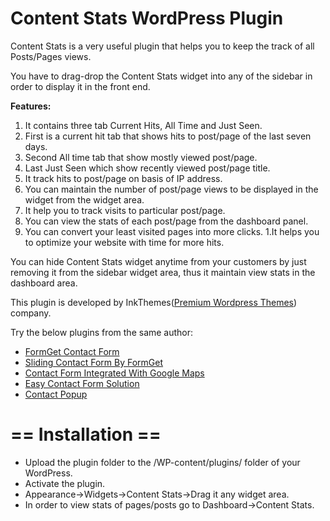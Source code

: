 # Content Stats WordPress Plugin
Content Stats is a very useful plugin that helps you to keep the track of all Posts/Pages views.

You have to drag-drop the Content Stats widget into any of the sidebar in order to display it in the front end.

**Features:** 

1. It contains three tab Current Hits, All Time and Just Seen.
1. First is a current hit tab that shows hits to post/page of the last seven days.
1. Second All time tab that show mostly viewed post/page.
1. Last Just Seen which show recently viewed post/page title.
1. It track hits to post/page on basis of IP address.
1. You can maintain the number of post/page views to be displayed in the widget from the widget area.
1. It help you to track visits to particular post/page.
1. You can view the stats of each post/page from the dashboard panel. 
1. You can convert your least visited pages into more clicks.
1.It helps you to optimize your website with time for more hits.

You can hide Content Stats widget anytime from your customers by just removing it from the sidebar widget area, thus it maintain view stats in the dashboard area.

This plugin is developed by InkThemes([Premium Wordpress Themes](http://www.inkthemes.com/)) company.

Try the below plugins from the same author:

* [FormGet Contact Form](http://wordpress.org/plugins/formget-contact-form/)
* [Sliding Contact Form By FormGet](http://wordpress.org/plugins/sliding-contact-form-by-formget/)
* [Contact Form Integrated With Google Maps](http://wordpress.org/plugins/contact-form-integrated-with-google-maps/)
* [Easy Contact Form Solution](http://wordpress.org/plugins/easy-contact-form-solution/)
* [Contact Popup](http://wordpress.org/plugins/contact-popup/)

# == Installation ==

* Upload the plugin folder to the /WP-content/plugins/ folder of your WordPress. 
* Activate the plugin. 
* Appearance->Widgets->Content Stats->Drag it any widget area.
* In order to view stats of pages/posts go to Dashboard->Content Stats. 

